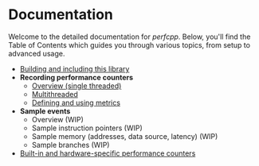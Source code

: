 # Documentation
Welcome to the detailed documentation for *perfcpp*. 
Below, you'll find the Table of Contents which guides you through various topics, from setup to advanced usage.

* [Building and including this library](build.md)
* **Recording performance counters**
  * [Overview (single threaded)](recording-performance-counters.md)
  * [Multithreaded](recording-performance-counters-multithreaded.md)
  * [Defining and using metrics](metrics.md)
* **Sample events**
  * Overview (WIP)
  * Sample instruction pointers (WIP)
  * Sample memory (addresses, data source, latency) (WIP)
  * Sample branches (WIP)
* [Built-in and hardware-specific performance counters](counters.md)